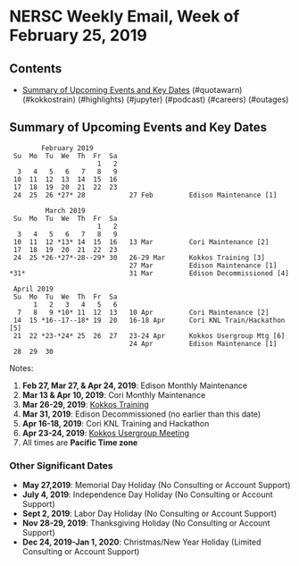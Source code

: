 # NERSC Weekly Email, Week of February 25, 2019 #

## Contents ## 

- [Summary of Upcoming Events and Key Dates](#dates)
(#quotawarn)
(#kokkostrain)
(#highlights)
(#jupyter)
(#podcast)
(#careers)
(#outages)

## Summary of Upcoming Events and Key Dates <a name="dates"/> ##

            February 2019
     Su  Mo  Tu  We  Th  Fr  Sa
                          1   2
      3   4   5   6   7   8   9   
     10  11  12  13  14  15  16   
     17  18  19  20  21  22  23   
     24  25  26 *27* 28           27 Feb         Edison Maintenance [1]

             March 2019
     Su  Mo  Tu  We  Th  Fr  Sa
                          1   2
      3   4   5   6   7   8   9   
     10  11  12 *13* 14  15  16   13 Mar         Cori Maintenance [2]
     17  18  19  20  21  22  23
     24  25 *26-*27*-28--29* 30   26-29 Mar      Kokkos Training [3]
                                  27 Mar         Edison Maintenance [1]
    *31*                          31 Mar         Edison Decommissioned [4]

     April 2019
     Su  Mo  Tu  We  Th  Fr  Sa
          1   2   3   4   5   6
      7   8   9 *10* 11  12  13   10 Apr         Cori Maintenance [2]
     14  15 *16--17--18* 19  20   16-18 Apr      Cori KNL Train/Hackathon [5]
     21  22 *23-*24* 25  26  27   23-24 Apr      Kokkos Usergroup Mtg [6]
                                  24 Apr         Edison Maintenance [1]
     28  29  30


Notes:

1. **Feb 27, Mar 27, & Apr 24, 2019**: Edison Monthly Maintenance
2. **Mar 13 & Apr 10, 2019**: Cori Monthly Maintenance
3. **Mar 26-29, 2019**: [Kokkos Training](#kokkostrain)
4. **Mar 31, 2019**: Edison Decommissioned (no earlier than this date)
5. **Apr 16-18, 2019**: Cori KNL Training and Hackathon
6. **Apr 23-24, 2019**: [Kokkos Usergroup Meeting](https://www.exascaleproject.org/event/kokkosusermtg/)
7. All times are **Pacific Time zone**


### Other Significant Dates ###
- **May 27,2019**: Memorial Day Holiday (No Consulting or Account Support)
- **July 4, 2019**: Independence Day Holiday (No Consulting or Account Support)
- **Sept 2, 2019**: Labor Day Holiday (No Consulting or Account Support)
- **Nov 28-29, 2019**: Thanksgiving Holiday (No Consulting or Account Support)
- **Dec 24, 2019-Jan 1, 2020**: Christmas/New Year Holiday (Limited Consulting or Account Support)

